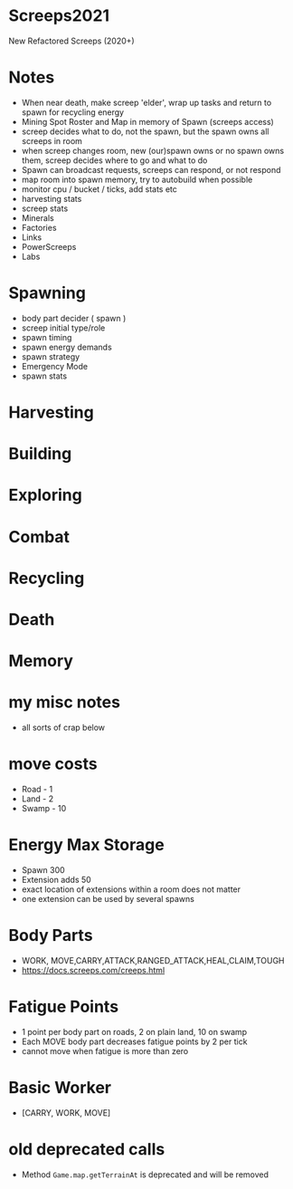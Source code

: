 # Screeps2021
New Refactored Screeps (2020+)

# Notes
- When near death, make screep 'elder', wrap up tasks and return to spawn for recycling energy
- Mining Spot Roster and Map in memory of Spawn (screeps access)
- screep decides what to do, not the spawn, but the spawn owns all screeps in room
- when screep changes room, new (our)spawn owns or no spawn owns them, screep decides where to go and what to do
- Spawn can broadcast requests, screeps can respond, or not respond
- map room into spawn memory, try to autobuild when possible
- monitor cpu / bucket / ticks, add stats etc
- harvesting stats
- screep stats
- Minerals
- Factories
- Links
- PowerScreeps
- Labs

# Spawning
- body part decider ( spawn )
- screep initial type/role
- spawn timing
- spawn energy demands
- spawn strategy
- Emergency Mode
- spawn stats


# Harvesting

# Building

# Exploring

# Combat

# Recycling

# Death

# Memory

# my misc notes
- all sorts of crap below

# move costs
- Road - 1
- Land - 2
- Swamp - 10

# Energy Max Storage
- Spawn 300
- Extension adds 50
- exact location of extensions within a room does not matter
- one extension can be used by several spawns

# Body Parts
- WORK, MOVE,CARRY,ATTACK,RANGED_ATTACK,HEAL,CLAIM,TOUGH
- https://docs.screeps.com/creeps.html

# Fatigue Points
- 1 point per body part on roads, 2 on plain land, 10 on swamp
- Each MOVE body part decreases fatigue points by 2 per tick
- cannot move when fatigue is more than zero

# Basic Worker
- [CARRY, WORK, MOVE]

# old deprecated calls
- Method `Game.map.getTerrainAt` is deprecated and will be removed
